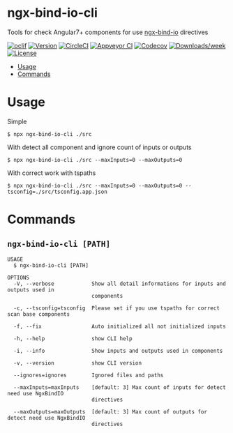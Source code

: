 ngx-bind-io-cli
===============

Tools for check Angular7+ components for use [ngx-bind-io](https://github.com/EndyKaufman/ngx-bind-io) directives

[![oclif](https://img.shields.io/badge/cli-oclif-brightgreen.svg)](https://oclif.io)
[![Version](https://img.shields.io/npm/v/ngx-bind-io-cli.svg)](https://npmjs.org/package/ngx-bind-io-cli)
[![CircleCI](https://circleci.com/gh/EndyKaufman/ngx-bind-io-cli/tree/master.svg?style=shield)](https://circleci.com/gh/EndyKaufman/ngx-bind-io-cli/tree/master)
[![Appveyor CI](https://ci.appveyor.com/api/projects/status/github/EndyKaufman/ngx-bind-io-cli?branch=master&svg=true)](https://ci.appveyor.com/project/EndyKaufman/ngx-bind-io-cli/branch/master)
[![Codecov](https://codecov.io/gh/EndyKaufman/ngx-bind-io-cli/branch/master/graph/badge.svg)](https://codecov.io/gh/EndyKaufman/ngx-bind-io-cli)
[![Downloads/week](https://img.shields.io/npm/dw/ngx-bind-io-cli.svg)](https://npmjs.org/package/ngx-bind-io-cli)
[![License](https://img.shields.io/npm/l/ngx-bind-io-cli.svg)](https://github.com/EndyKaufman/ngx-bind-io-cli/blob/master/package.json)

* [Usage](#usage)
* [Commands](#commands)

# Usage
<!-- ussage -->
Simple
```sh-session
$ npx ngx-bind-io-cli ./src
```
With detect all component and ignore count of inputs or outputs
```sh-session
$ npx ngx-bind-io-cli ./src --maxInputs=0 --maxOutputs=0
```
With correct work with tspaths
```sh-session
$ npx ngx-bind-io-cli ./src --maxInputs=0 --maxOutputs=0 --tsconfig=./src/tsconfig.app.json
```
<!-- ussagestop -->


# Commands
<!-- commands -->

## `ngx-bind-io-cli [PATH]`

```
USAGE
  $ ngx-bind-io-cli [PATH]

OPTIONS
  -V, --verbose            Show all detail informations for inputs and outputs used in
                           components

  -c, --tsconfig=tsconfig  Please set if you use tspaths for correct scan base components

  -f, --fix                Auto initialized all not initialized inputs

  -h, --help               show CLI help

  -i, --info               Show inputs and outputs used in components

  -v, --version            show CLI version

  --ignores=ignores        Ignored files and paths

  --maxInputs=maxInputs    [default: 3] Max count of inputs for detect need use NgxBindIO
                           directives

  --maxOutputs=maxOutputs  [default: 3] Max count of outputs for detect need use NgxBindIO
                           directives
```
<!-- commandsstop -->